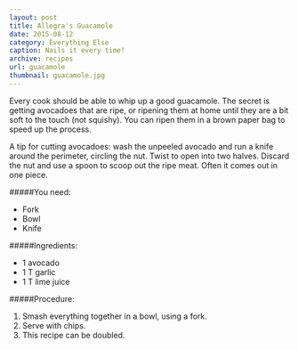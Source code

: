 ```yaml
---
layout: post
title: Allegra's Guacamole
date: 2015-08-12
category: Everything Else
caption: Nails it every time!
archive: recipes
url: guacamole
thumbnail: guacamole.jpg
---
```


Every cook should be able to whip up a good guacamole. The secret is getting avocadoes that are ripe, or ripening them at home until they are a bit soft to the touch (not squishy). You can ripen them in a brown paper bag to speed up the process.

A tip for cutting avocadoes: wash the unpeeled avocado and run a knife around the perimeter, circling the nut. Twist to open into two halves. Discard the nut and use a spoon to scoop out the ripe meat. Often it comes out in one piece.

#####You need:

* Fork
* Bowl
* Knife

#####Ingredients:

* 1 avocado
* 1 T garlic
* 1 T lime juice

#####Procedure:

1. Smash everything together in a bowl, using a fork.
2. Serve with chips.
3. This recipe can be doubled.